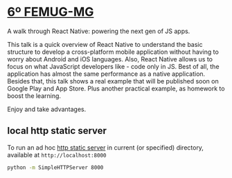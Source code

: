 # [6º FEMUG-MG](https://www.meetup.com/FEMUG-MG/events/239132831/)
A walk through React Native: powering the next gen of JS apps.

This talk is a quick overview of React Native to understand the basic structure to develop a cross-platform mobile application without having to worry about Android and iOS languages. Also, React Native allows us to focus on what JavaScript developers like - code only in JS. Best of all, the application has almost the same performance as a native application. Besides that, this talk shows a real example that will be published soon on Google Play and App Store. Plus another practical example, as homework to boost the learning.

Enjoy and take advantages.

## local http static server

To run an ad hoc [http static server](https://gist.github.com/willurd/5720255) in current (or specified) directory, available at `http://localhost:8000`

```sh
python -m SimpleHTTPServer 8000
```

